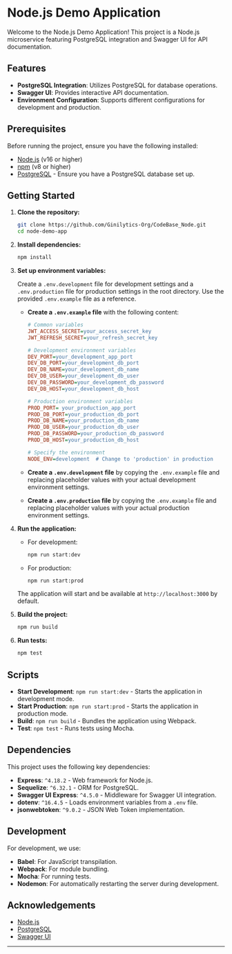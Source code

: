 # Node.js Demo Application

Welcome to the Node.js Demo Application! This project is a Node.js microservice featuring PostgreSQL integration and Swagger UI for API documentation.

## Features

- **PostgreSQL Integration**: Utilizes PostgreSQL for database operations.
- **Swagger UI**: Provides interactive API documentation.
- **Environment Configuration**: Supports different configurations for development and production.

## Prerequisites

Before running the project, ensure you have the following installed:

- [Node.js](https://nodejs.org/) (v16 or higher)
- [npm](https://www.npmjs.com/) (v8 or higher)
- [PostgreSQL](https://www.postgresql.org/) - Ensure you have a PostgreSQL database set up.

## Getting Started

1. **Clone the repository:**

    ```bash
    git clone https://github.com/Ginilytics-Org/CodeBase_Node.git
    cd node-demo-app
    ```

2. **Install dependencies:**

    ```bash
    npm install
    ```

3. **Set up environment variables:**

    Create a `.env.development` file for development settings and a `.env.production` file for production settings in the root directory. Use the provided `.env.example` file as a reference.

    - **Create a `.env.example` file** with the following content:

      ```ini
      # Common variables
      JWT_ACCESS_SECRET=your_access_secret_key
      JWT_REFRESH_SECRET=your_refresh_secret_key

      # Development environment variables
      DEV_PORT=your_development_app_port
      DEV_DB_PORT=your_development_db_port
      DEV_DB_NAME=your_development_db_name
      DEV_DB_USER=your_development_db_user
      DEV_DB_PASSWORD=your_development_db_password
      DEV_DB_HOST=your_development_db_host

      # Production environment variables
      PROD_PORT= your_production_app_port
      PROD_DB_PORT=your_production_db_port
      PROD_DB_NAME=your_production_db_name
      PROD_DB_USER=your_production_db_user
      PROD_DB_PASSWORD=your_production_db_password
      PROD_DB_HOST=your_production_db_host

      # Specify the environment
      NODE_ENV=development  # Change to 'production' in production
      ```

    - **Create a `.env.development` file** by copying the `.env.example` file and replacing placeholder values with your actual development environment settings.

    - **Create a `.env.production` file** by copying the `.env.example` file and replacing placeholder values with your actual production environment settings.

4. **Run the application:**

    - For development:

        ```bash
        npm run start:dev
        ```

    - For production:

        ```bash
        npm run start:prod
        ```

    The application will start and be available at `http://localhost:3000` by default.

5. **Build the project:**

    ```bash
    npm run build
    ```

6. **Run tests:**

    ```bash
    npm test
    ```

## Scripts

- **Start Development**: `npm run start:dev` - Starts the application in development mode.
- **Start Production**: `npm run start:prod` - Starts the application in production mode.
- **Build**: `npm run build` - Bundles the application using Webpack.
- **Test**: `npm test` - Runs tests using Mocha.

## Dependencies

This project uses the following key dependencies:

- **Express**: `^4.18.2` - Web framework for Node.js.
- **Sequelize**: `^6.32.1` - ORM for PostgreSQL.
- **Swagger UI Express**: `^4.5.0` - Middleware for Swagger UI integration.
- **dotenv**: `^16.4.5` - Loads environment variables from a `.env` file.
- **jsonwebtoken**: `^9.0.2` - JSON Web Token implementation.

## Development

For development, we use:

- **Babel**: For JavaScript transpilation.
- **Webpack**: For module bundling.
- **Mocha**: For running tests.
- **Nodemon**: For automatically restarting the server during development.

## Acknowledgements

- [Node.js](https://nodejs.org/)
- [PostgreSQL](https://www.postgresql.org/)
- [Swagger UI](https://swagger.io/tools/swagger-ui/)

---


